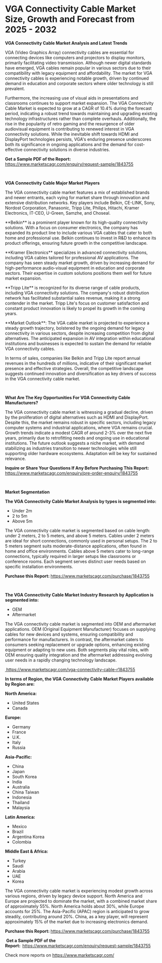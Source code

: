 <p><h1>VGA Connectivity Cable Market Size, Growth and Forecast from 2025 - 2032</h1></p><p><strong>VGA Connectivity Cable Market Analysis and Latest Trends</strong></p>
<p><p>VGA (Video Graphics Array) connectivity cables are essential for connecting devices like computers and projectors to display monitors, primarily facilitating video transmission. Although newer digital standards have emerged, VGA cables remain popular in various sectors due to their compatibility with legacy equipment and affordability. The market for VGA connectivity cables is experiencing notable growth, driven by continued demand in education and corporate sectors where older technology is still prevalent. </p><p>Furthermore, the increasing use of visual aids in presentations and classrooms continues to support market expansion. The VGA Connectivity Cable Market is expected to grow at a CAGR of 10.4% during the forecast period, indicating a robust trend towards maintaining and upgrading existing technology infrastructures rather than complete overhauls. Additionally, the rise in the popularity of retro gaming and the resurgence of older audiovisual equipment is contributing to renewed interest in VGA connectivity solutions. While the inevitable shift towards HDMI and DisplayPort technologies persists, VGA's enduring presence underscores both its significance in ongoing applications and the demand for cost-effective connectivity solutions in diverse industries.</p></p>
<p><strong>Get a Sample PDF of the Report:&nbsp;</strong> <a href="https://www.marketscagr.com/enquiry/request-sample/1843755?utm_campaign=1869&utm_medium=2&utm_source=Github&utm_content=ia&utm_term=13022025&utm_id=vga-connectivity-cable">https://www.marketscagr.com/enquiry/request-sample/1843755</a></p>
<p>&nbsp;</p>
<p><strong>VGA Connectivity Cable Major Market Players</strong></p>
<p><p>The VGA connectivity cable market features a mix of established brands and newer entrants, each vying for market share through innovation and extensive distribution networks. Key players include Belkin, CE-LINK, Sony, Nordost Corporation, Panasonic, Tripp Lite, Philips, Hitachi, Kramer Electronics, IT-CEO, U-Green, Samzhe, and Choseal.</p><p>**Belkin** is a prominent player known for its high-quality connectivity solutions. With a focus on consumer electronics, the company has expanded its product line to include various VGA cables that cater to both home and professional use. Belkin continues to invest in R&D to enhance its product offerings, ensuring future growth in the competitive landscape.</p><p>**Kramer Electronics** specializes in advanced connectivity solutions, including VGA cables tailored for professional AV applications. The company has seen steady market growth, driven by increasing demand for high-performance audio-visual equipment in education and corporate sectors. Their expertise in custom solutions positions them well for future market expansion.</p><p>**Tripp Lite** is recognized for its diverse range of cable products, including VGA connectivity solutions. The company's robust distribution network has facilitated substantial sales revenue, making it a strong contender in the market. Tripp Lite's focus on customer satisfaction and constant product innovation is likely to propel its growth in the coming years.</p><p>**Market Outlook**: The VGA cable market is projected to experience a steady growth trajectory, bolstered by the ongoing demand for legacy connectivity in various sectors, despite increasing competition from digital alternatives. The anticipated expansion in AV integration within educational institutions and businesses is expected to sustain the demand for reliable VGA connectivity cables.</p><p>In terms of sales, companies like Belkin and Tripp Lite report annual revenues in the hundreds of millions, indicative of their significant market presence and effective strategies. Overall, the competitive landscape suggests continued innovation and diversification as key drivers of success in the VGA connectivity cable market.</p></p>
<p>&nbsp;</p>
<p><strong>What Are The Key Opportunities For VGA Connectivity Cable Manufacturers?</strong></p>
<p><p>The VGA connectivity cable market is witnessing a gradual decline, driven by the proliferation of digital alternatives such as HDMI and DisplayPort. Despite this, the market remains robust in specific sectors, including legacy computer systems and industrial applications, where VGA remains crucial. Growth trends indicate a modest CAGR of around 2-3% over the next five years, primarily due to retrofitting needs and ongoing use in educational institutions. The future outlook suggests a niche market, with demand stabilizing as industries transition to newer technologies while still supporting older hardware ecosystems. Adaptation will be key for sustained relevance.</p></p>
<p><strong>Inquire or Share Your Questions If Any Before Purchasing This Report:</strong> <a href="https://www.marketscagr.com/enquiry/pre-order-enquiry/1843755?utm_campaign=1869&utm_medium=2&utm_source=Github&utm_content=ia&utm_term=13022025&utm_id=vga-connectivity-cable">https://www.marketscagr.com/enquiry/pre-order-enquiry/1843755</a></p>
<p>&nbsp;</p>
<p><strong>Market Segmentation</strong></p>
<p><strong>The VGA Connectivity Cable Market Analysis by types is segmented into:</strong></p>
<p><ul><li>Under 2m</li><li>2 to 5m</li><li>Above 5m</li></ul></p>
<p><p>The VGA connectivity cable market is segmented based on cable length: under 2 meters, 2 to 5 meters, and above 5 meters. Cables under 2 meters are ideal for short connections, commonly used in personal setups. The 2 to 5 meters segment suits moderate-distance applications, often found in home and office environments. Cables above 5 meters cater to long-range connections, typically required in larger setups like classrooms or conference rooms. Each segment serves distinct user needs based on specific installation environments.</p></p>
<p><strong>Purchase this Report:&nbsp;</strong><a href="https://www.marketscagr.com/purchase/1843755?utm_campaign=1869&utm_medium=2&utm_source=Github&utm_content=ia&utm_term=13022025&utm_id=vga-connectivity-cable">https://www.marketscagr.com/purchase/1843755</a></p>
<p>&nbsp;</p>
<p><strong>The VGA Connectivity Cable Market Industry Research by Application is segmented into:</strong></p>
<p><ul><li>OEM</li><li>Aftermarket</li></ul></p>
<p><p>The VGA connectivity cable market is segmented into OEM and aftermarket applications. OEM (Original Equipment Manufacturer) focuses on supplying cables for new devices and systems, ensuring compatibility and performance for manufacturers. In contrast, the aftermarket caters to consumers seeking replacement or upgrade options, enhancing existing equipment or adapting to new uses. Both segments play vital roles, with OEM ensuring quality integration and the aftermarket addressing evolving user needs in a rapidly changing technology landscape.</p></p>
<p><a href="https://www.marketscagr.com/vga-connectivity-cable-r1843755?utm_campaign=1869&utm_medium=2&utm_source=Github&utm_content=ia&utm_term=13022025&utm_id=vga-connectivity-cable">&nbsp;https://www.marketscagr.com/vga-connectivity-cable-r1843755</a></p>
<p><strong>In terms of Region, the VGA Connectivity Cable Market Players available by Region are:</strong></p>
<p>
    <p> <strong> North America: </strong>
        <ul>
            <li>United States</li>
            <li>Canada</li>
        </ul>
        </p> 
    <p> <strong> Europe: </strong>
        <ul>
            <li>Germany</li>
            <li>France</li>
            <li>U.K.</li>
            <li>Italy</li>
            <li>Russia</li>
        </ul>
        </p> 
    <p> <strong> Asia-Pacific: </strong>
        <ul>
            <li>China</li>
            <li>Japan</li>
            <li>South Korea</li>
            <li>India</li>
            <li>Australia</li>
            <li>China Taiwan</li>
            <li>Indonesia</li>
            <li>Thailand</li>
            <li>Malaysia</li>
        </ul>
        </p> 
    <p> <strong> Latin America: </strong>
        <ul>
            <li>Mexico</li>
            <li>Brazil</li>
            <li>Argentina Korea</li>
            <li>Colombia</li>
        </ul>
        </p> 
    <p> <strong> Middle East & Africa: </strong>
        <ul>
            <li>Turkey</li>
            <li>Saudi</li>
            <li>Arabia</li>
            <li>UAE</li>
            <li>Korea</li>
        </ul>
    </p>
    </p>
<p><p>The VGA connectivity cable market is experiencing modest growth across various regions, driven by legacy device support. North America and Europe are projected to dominate the market, with a combined market share of approximately 55%. North America holds about 30%, while Europe accounts for 25%. The Asia-Pacific (APAC) region is anticipated to grow steadily, contributing around 20%. China, as a key player, will represent approximately 15% of the market due to increasing electronics demand.</p></p>
<p><strong>Purchase this Report: </strong><a href="https://www.marketscagr.com/purchase/1843755?utm_campaign=1869&utm_medium=2&utm_source=Github&utm_content=ia&utm_term=13022025&utm_id=vga-connectivity-cable">https://www.marketscagr.com/purchase/1843755</a></p>
<p>&nbsp;<strong>Get a Sample PDF of the Report:&nbsp;&nbsp;</strong><a href="https://www.marketscagr.com/enquiry/request-sample/1843755?utm_campaign=1869&utm_medium=2&utm_source=Github&utm_content=ia&utm_term=13022025&utm_id=vga-connectivity-cable">https://www.marketscagr.com/enquiry/request-sample/1843755</a></p>
<p><strong></strong></p>
<p>Check more reports on <a href="https://www.marketscagr.com/?utm_campaign=1869&utm_medium=2&utm_source=Github&utm_content=ia&utm_term=13022025&utm_id=vga-connectivity-cable">https://www.marketscagr.com/</a></p>